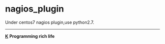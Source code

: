 nagios_plugin
======
Under centos7 nagios plugin,use python2.7.
                                

_________
[    __K__](https://www.ktianc.com "ktianc")
    __Programming rich life__


